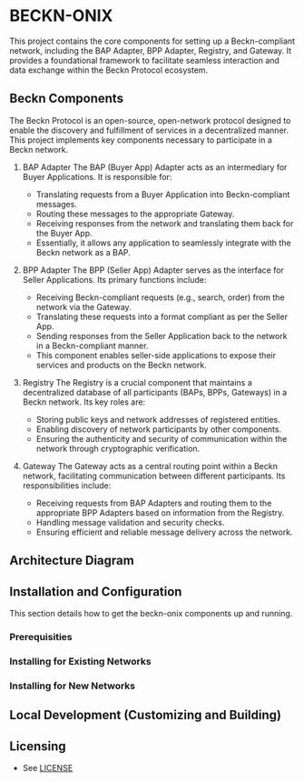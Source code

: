 # BECKN-ONIX
This project contains the core components for setting up a Beckn-compliant network, including the BAP Adapter, BPP Adapter, Registry, and Gateway. It provides a foundational framework to facilitate seamless interaction and data exchange within the Beckn Protocol ecosystem.


## Beckn Components
The Beckn Protocol is an open-source, open-network protocol designed to enable the discovery and fulfillment of services in a decentralized manner. This project implements key components necessary to participate in a Beckn network.

1. BAP Adapter
   The BAP (Buyer App) Adapter acts as an intermediary for Buyer Applications. It is responsible for:

   * Translating requests from a Buyer Application into Beckn-compliant messages.
   * Routing these messages to the appropriate Gateway.
   * Receiving responses from the network and translating them back for the Buyer App.
   * Essentially, it allows any application to seamlessly integrate with the Beckn network as a BAP.

1. BPP Adapter
   The BPP (Seller App) Adapter serves as the interface for Seller Applications. Its primary functions include:

   * Receiving Beckn-compliant requests (e.g., search, order) from the network via the Gateway.
   * Translating these requests into a format compliant as per the Seller App.
   * Sending responses from the Seller Application back to the network in a Beckn-compliant manner.
   * This component enables seller-side applications to expose their services and products on the Beckn
   network.

1. Registry
   The Registry is a crucial component that maintains a decentralized database of all participants (BAPs, BPPs, Gateways) in a Beckn network. Its key roles are:

   * Storing public keys and network addresses of registered entities.
   * Enabling discovery of network participants by other components.
   * Ensuring the authenticity and security of communication within the network through
   cryptographic verification.

1. Gateway
   The Gateway acts as a central routing point within a Beckn network, facilitating communication between different participants. Its responsibilities include:

   * Receiving requests from BAP Adapters and routing them to the appropriate BPP Adapters based on
   information from the Registry.
   * Handling message validation and security checks.
   * Ensuring efficient and reliable message delivery across the network.



## Architecture Diagram


## Installation and Configuration
This section details how to get the beckn-onix components up and running.

### Prerequisities


### Installing for Existing Networks


### Installing for New Networks


## Local Development (Customizing and Building)


## Licensing

* See [LICENSE](LICENSE)


